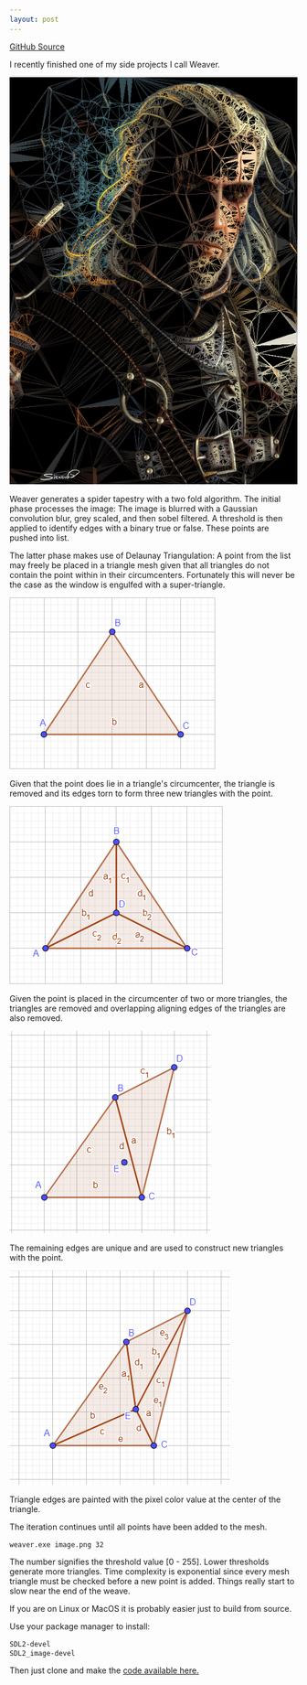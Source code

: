 ```yaml
---
layout: post
---
```


[GitHub Source](https://github.com/glouw/weaver)

I recently finished one of my side projects I call Weaver.

![The White Wolf](/images/wv/geralt.png)

Weaver generates a spider tapestry with a two fold algorithm. The initial phase
processes the image: The image is blurred with a Gaussian convolution blur,
grey scaled, and then sobel filtered. A threshold is then applied to identify
edges with a binary true or false. These points are pushed into list.

The latter phase makes use of Delaunay Triangulation:
A point from the list may freely be placed in a triangle mesh given that all triangles
do not contain the point within in their circumcenters. Fortunately this will
never be the case as the window is engulfed with a super-triangle.

![One triangle engulfs the entire window on the outside](/images/wv/1tri.png)

Given that the point does lie in a triangle's circumcenter, the triangle is
removed and its edges torn to form three new triangles with the point.

![Three Triangles](/images/wv/3tri.png)

Given the point is placed in the circumcenter of two or more triangles, the
triangles are removed and overlapping aligning edges of the triangles are also removed.

![Two Triangles](/images/wv/2tri.png)

The remaining edges are unique and are used to construct new triangles with the point.

![Four Triangles](/images/wv/4tri.png)

Triangle edges are painted with the pixel color value at the center of the triangle.

The iteration continues until all points have been added to the mesh.

```
weaver.exe image.png 32
```

The number signifies the threshold value [0 - 255]. Lower thresholds generate more triangles.
Time complexity is exponential since every mesh triangle must be checked before a
new point is added. Things really start to slow near the end of the weave.

If you are on Linux or MacOS it is probably easier just to build from source.

Use your package manager to install:
```
SDL2-devel
SDL2_image-devel
```
Then just clone and make the [code available here.](https://github.com/glouw/weaver)
